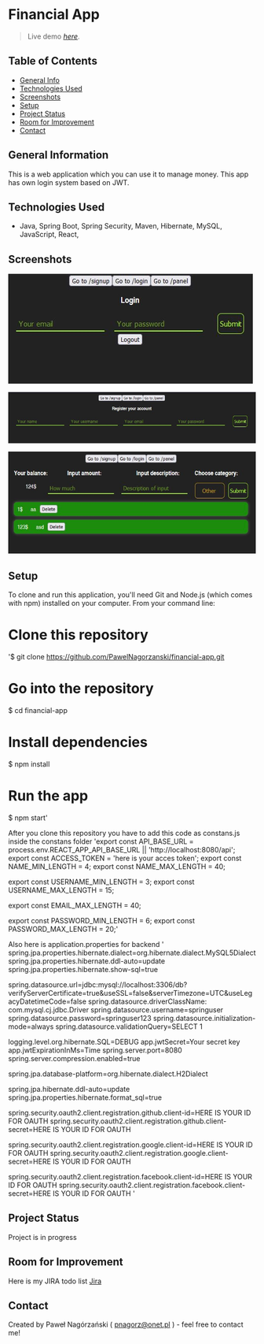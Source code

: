 # Financial App 
> Live demo [_here_](http://152.70.182.129:8080/).

## Table of Contents
* [General Info](#general-information)
* [Technologies Used](#technologies-used)
* [Screenshots](#screenshots)
* [Setup](#setup)
* [Project Status](#project-status)
* [Room for Improvement](#room-for-improvement)
* [Contact](#contact)
<!-- * [License](#license) -->


## General Information
This is a web application which you can use it to manage money. This app has own login system based on JWT.


## Technologies Used
- Java, Spring Boot, Spring Security, Maven, Hibernate, MySQL, JavaScript, React, 


## Screenshots
![Login](./img/login.JPG)

![Signup](./img/signup.JPG)

![Panel](./img/panel.JPG)


## Setup
To clone and run this application, you'll need Git and Node.js (which comes with npm) installed on your computer. From your command line:
# Clone this repository
'$ git clone https://github.com/PawelNagorzanski/financial-app.git

# Go into the repository
$ cd financial-app

# Install dependencies
$ npm install

# Run the app
$ npm start'

After you clone this repository you have to add this code as constans.js inside the constans folder
'export const API_BASE_URL = process.env.REACT_APP_API_BASE_URL || 'http://localhost:8080/api';
export const ACCESS_TOKEN = 'here is your acces token';
export const NAME_MIN_LENGTH = 4;
export const NAME_MAX_LENGTH = 40;

export const USERNAME_MIN_LENGTH = 3;
export const USERNAME_MAX_LENGTH = 15;

export const EMAIL_MAX_LENGTH = 40;

export const PASSWORD_MIN_LENGTH = 6;
export const PASSWORD_MAX_LENGTH = 20;'

Also here is application.properties for backend
'
spring.jpa.properties.hibernate.dialect=org.hibernate.dialect.MySQL5Dialect
spring.jpa.properties.hibernate.ddl-auto=update
spring.jpa.properties.hibernate.show-sql=true

spring.datasource.url=jdbc:mysql://localhost:3306/db?verifyServerCertificate=true&useSSL=false&serverTimezone=UTC&useLegacyDatetimeCode=false
spring.datasource.driverClassName: com.mysql.cj.jdbc.Driver
spring.datasource.username=springuser
spring.datasource.password=springuser123
spring.datasource.initialization-mode=always
spring.datasource.validationQuery=SELECT 1

logging.level.org.hibernate.SQL=DEBUG
app.jwtSecret=Your secret key
app.jwtExpirationInMs=Time
spring.server.port=8080
spring.server.compression.enabled=true

spring.jpa.database-platform=org.hibernate.dialect.H2Dialect


spring.jpa.hibernate.ddl-auto=update
spring.jpa.properties.hibernate.format_sql=true

spring.security.oauth2.client.registration.github.client-id=HERE IS YOUR ID FOR OAUTH
spring.security.oauth2.client.registration.github.client-secret=HERE IS YOUR ID FOR OAUTH

spring.security.oauth2.client.registration.google.client-id=HERE IS YOUR ID FOR OAUTH
spring.security.oauth2.client.registration.google.client-secret=HERE IS YOUR ID FOR OAUTH

spring.security.oauth2.client.registration.facebook.client-id=HERE IS YOUR ID FOR OAUTH
spring.security.oauth2.client.registration.facebook.client-secret=HERE IS YOUR ID FOR OAUTH
'


## Project Status
Project is in progress


## Room for Improvement
Here is my JIRA todo list [Jira](https://expense-app-pawel.atlassian.net/jira/software/projects/EXP/boards/1)


## Contact
Created by Paweł Nagórzański ( pnagorz@onet.pl ) - feel free to contact me!
